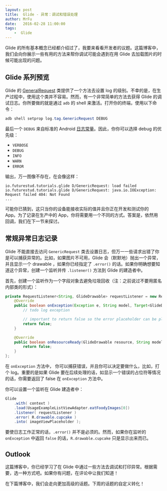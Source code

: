```yaml
---
layout: post
title:  Glide - 异常：调试和错误处理
author: MrFu
date:   2016-02-28 11:00:00
tags:
    -  Glide
---
```


Glide 的所有基本概念已经都介绍过了，我要来看看开发者的议题。这篇博客中，我们会向你展示一些有用的方法来帮你调试可能会遇到在用 Glide 去加载图片的时候可能出现的问题。

## Glide 系列预览

Glide 的 [GeneralRequest](http://bumptech.github.io/glide/javadocs/340/com/bumptech/glide/request/GenericRequest.html) 类提供了一个方法去设置 log 的级别。不幸的是，在生产过程中，使用这个类并不容易。然而，有一个非常简单的方法去获得 Glide 的调试日志。你所要做的就是通过 `adb` 的 shell 来激活。打开你的终端，使用以下命令：

```java
adb shell setprop log.tag.GenericRequest DEBUG  
```

最后一个 `DEBUG` 来自标准的 Android [日志常量](http://developer.android.com/intl/zh-cn/reference/android/util/Log.html)。因此，你你可以选择 debug 的优先级：

* `VERBOSE`
* `DEBUG`
* `INFO`
* `WARN`
* `ERROR`

输出，万一图像不存在，在会像这样：

```
io.futurestud.tutorials.glide D/GenericRequest: load failed  
io.futurestud.tutorials.glide D/GenericRequest: java.io.IOException: Request failed 404: Not Found  
...
```

可能你已猜到，这只当你的设备能接收实际的值并且你正在开发和测试你的 App。为了记录在生产中的 App，你将需要用一个不同的方式。答案是，依然用回调，我们在下一节来探讨。

## 常规异常日志记录

Glide 不能直接去访问 `GenericRequest` 类去设置日志，但万一一些请求出错了你是可以捕获异常的。比如，如果图片不可用，Glide 会（默默地）抛出一个异常，并且显示一个 drawable ，如果你已经指定了 `.error()` 的话。如果你明确想要知道这个异常，创建一个监听并传 `.listener()` 方法到 Glide 的建造者中。

首先，创建一个监听作为一个字段对象去避免垃圾回收（注：之前说过不要用匿名内部类的形式）：

```java
private RequestListener<String, GlideDrawable> requestListener = new RequestListener<String, GlideDrawable>() {  
    @Override
    public boolean onException(Exception e, String model, Target<GlideDrawable> target, boolean isFirstResource) {
        // todo log exception

        // important to return false so the error placeholder can be placed
        return false;
    }

    @Override
    public boolean onResourceReady(GlideDrawable resource, String model, Target<GlideDrawable> target, boolean isFromMemoryCache, boolean isFirstResource) {
        return false;
    }
};
```

在 `onException` 方法中， 你可以捕获错误，并且你可以决定要做什么，比如，打个 log。重要的是如果 Glide 要在后续处理的话，如显示一个错误的占位符等情况的话，你需要返回了 false 在 `onException` 方法中。

你可以设置一个监听在 Glide 建造者中：

```java
Glide  
    .with( context )
    .load(UsageExampleListViewAdapter.eatFoodyImages[0])
    .listener( requestListener )
    .error( R.drawable.cupcake )
    .into( imageViewPlaceholder );
```

要使日志工作正常的话，`.error()` 并不是必须的。然而，如果你在监听的 `onException` 中返回 `false` 的话，`R.drawable.cupcake` 只是显示出来而已。

## Outlook

这篇博客中，你已经学习了在 Glide 中通过一些方法去调试和打印异常。根据需要，选一种方式吧。如果你有问题，在评论中让我们知道！

在下篇博客中，我们会走向更加高级的话题。下周的话题的自定义转化！